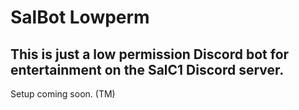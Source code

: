 # SalBot Lowperm

## This is just a low permission Discord bot for entertainment on the SalC1 Discord server.

Setup coming soon. (TM)